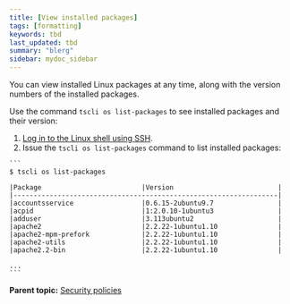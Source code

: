 ```yaml
---
title: [View installed packages]
tags: [formatting]
keywords: tbd
last_updated: tbd
summary: "blerg"
sidebar: mydoc_sidebar
---
```

You can view installed Linux packages at any time, along with the version numbers of the installed packages.

Use the command `tscli os list-packages` to see installed packages and their version:

1.   [Log in to the Linux shell using SSH](../setup/login_console.html#).
2.   Issue the `tscli os list-packages` command to list installed packages:

    ```
    $ tscli os list-packages

    |Package                         |Version                          |
    |------------------------------------------------------------------|
    |accountsservice                 |0.6.15-2ubuntu9.7                |
    |acpid                           |1:2.0.10-1ubuntu3                |
    |adduser                         |3.113ubuntu2                     |
    |apache2                         |2.2.22-1ubuntu1.10               |
    |apache2-mpm-prefork             |2.2.22-1ubuntu1.10               |
    |apache2-utils                   |2.2.22-1ubuntu1.10               |
    |apache2.2-bin                   |2.2.22-1ubuntu1.10               |

    ...
    ```


**Parent topic:** [Security policies](../../admin/data_security/security_policy.html)
